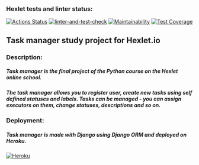 ### Hexlet tests and linter status:
[![Actions Status](https://github.com/Unshock/python-project-52/workflows/hexlet-check/badge.svg)](https://github.com/Unshock/python-project-52/actions)
[![linter-and-test-check](https://github.com/Unshock/python-project-52/actions/workflows/test_and_lint_check.yml/badge.svg)](https://github.com/Unshock/python-project-52/actions/workflows/test_and_lint_check.yml)
[![Maintainability](https://api.codeclimate.com/v1/badges/fd67eb27d9343d5bb408/maintainability)](https://codeclimate.com/github/Unshock/python-project-52/maintainability)
[![Test Coverage](https://api.codeclimate.com/v1/badges/fd67eb27d9343d5bb408/test_coverage)](https://codeclimate.com/github/Unshock/python-project-52/test_coverage)

## Task manager study project for Hexlet.io 
### Description:

##### Task manager is the final project of the Python course on the Hexlet online school.
##### The task manager allows you to register user, create new tasks using self defined statuses and labels. Tasks can be managed - you can assign executors on them, change statuses, descriptions and so on.



### Deployment:

##### Task manager is made with Django using Django ORM and deployed on Heroku.
[![Heroku](https://pyheroku-badge.herokuapp.com/?app=task-manager-artem&style=flat)](https://unshock-task-manager.herokuapp.com/)
